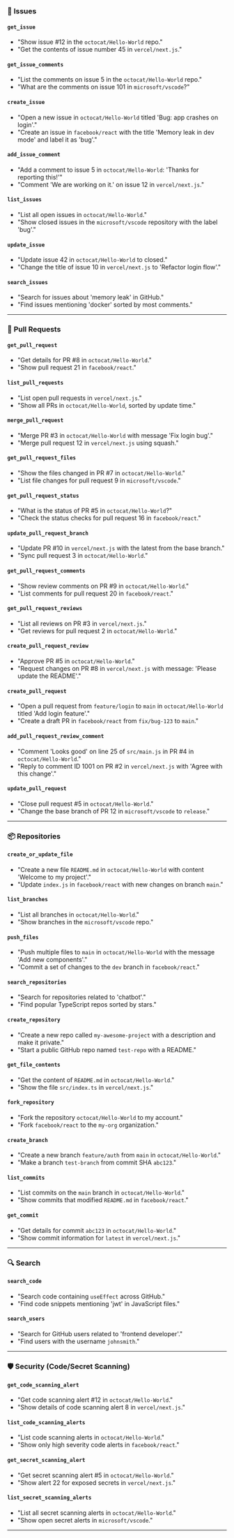 ### 🐛 **Issues**
#### `get_issue`
- "Show issue #12 in the `octocat/Hello-World` repo."
- "Get the contents of issue number 45 in `vercel/next.js`."

#### `get_issue_comments`
- "List the comments on issue 5 in the `octocat/Hello-World` repo."
- "What are the comments on issue 101 in `microsoft/vscode`?"

#### `create_issue`
- "Open a new issue in `octocat/Hello-World` titled 'Bug: app crashes on login'."
- "Create an issue in `facebook/react` with the title 'Memory leak in dev mode' and label it as 'bug'."

#### `add_issue_comment`
- "Add a comment to issue 5 in `octocat/Hello-World`: 'Thanks for reporting this!'"
- "Comment 'We are working on it.' on issue 12 in `vercel/next.js`."

#### `list_issues`
- "List all open issues in `octocat/Hello-World`."
- "Show closed issues in the `microsoft/vscode` repository with the label 'bug'."

#### `update_issue`
- "Update issue 42 in `octocat/Hello-World` to closed."
- "Change the title of issue 10 in `vercel/next.js` to 'Refactor login flow'."

#### `search_issues`
- "Search for issues about 'memory leak' in GitHub."
- "Find issues mentioning 'docker' sorted by most comments."

---

### 🔀 **Pull Requests**
#### `get_pull_request`
- "Get details for PR #8 in `octocat/Hello-World`."
- "Show pull request 21 in `facebook/react`."

#### `list_pull_requests`
- "List open pull requests in `vercel/next.js`."
- "Show all PRs in `octocat/Hello-World`, sorted by update time."

#### `merge_pull_request`
- "Merge PR #3 in `octocat/Hello-World` with message 'Fix login bug'."
- "Merge pull request 12 in `vercel/next.js` using squash."

#### `get_pull_request_files`
- "Show the files changed in PR #7 in `octocat/Hello-World`."
- "List file changes for pull request 9 in `microsoft/vscode`."

#### `get_pull_request_status`
- "What is the status of PR #5 in `octocat/Hello-World`?"
- "Check the status checks for pull request 16 in `facebook/react`."

#### `update_pull_request_branch`
- "Update PR #10 in `vercel/next.js` with the latest from the base branch."
- "Sync pull request 3 in `octocat/Hello-World`."

#### `get_pull_request_comments`
- "Show review comments on PR #9 in `octocat/Hello-World`."
- "List comments for pull request 20 in `facebook/react`."

#### `get_pull_request_reviews`
- "List all reviews on PR #3 in `vercel/next.js`."
- "Get reviews for pull request 2 in `octocat/Hello-World`."

#### `create_pull_request_review`
- "Approve PR #5 in `octocat/Hello-World`."
- "Request changes on PR #8 in `vercel/next.js` with message: 'Please update the README'."

#### `create_pull_request`
- "Open a pull request from `feature/login` to `main` in `octocat/Hello-World` titled 'Add login feature'."
- "Create a draft PR in `facebook/react` from `fix/bug-123` to `main`."

#### `add_pull_request_review_comment`
- "Comment 'Looks good' on line 25 of `src/main.js` in PR #4 in `octocat/Hello-World`."
- "Reply to comment ID 1001 on PR #2 in `vercel/next.js` with 'Agree with this change'."

#### `update_pull_request`
- "Close pull request #5 in `octocat/Hello-World`."
- "Change the base branch of PR 12 in `microsoft/vscode` to `release`."

---

### 📦 **Repositories**
#### `create_or_update_file`
- "Create a new file `README.md` in `octocat/Hello-World` with content 'Welcome to my project'."
- "Update `index.js` in `facebook/react` with new changes on branch `main`."

#### `list_branches`
- "List all branches in `octocat/Hello-World`."
- "Show branches in the `microsoft/vscode` repo."

#### `push_files`
- "Push multiple files to `main` in `octocat/Hello-World` with the message 'Add new components'."
- "Commit a set of changes to the `dev` branch in `facebook/react`."

#### `search_repositories`
- "Search for repositories related to 'chatbot'."
- "Find popular TypeScript repos sorted by stars."

#### `create_repository`
- "Create a new repo called `my-awesome-project` with a description and make it private."
- "Start a public GitHub repo named `test-repo` with a README."

#### `get_file_contents`
- "Get the content of `README.md` in `octocat/Hello-World`."
- "Show the file `src/index.ts` in `vercel/next.js`."

#### `fork_repository`
- "Fork the repository `octocat/Hello-World` to my account."
- "Fork `facebook/react` to the `my-org` organization."

#### `create_branch`
- "Create a new branch `feature/auth` from `main` in `octocat/Hello-World`."
- "Make a branch `test-branch` from commit SHA `abc123`."

#### `list_commits`
- "List commits on the `main` branch in `octocat/Hello-World`."
- "Show commits that modified `README.md` in `facebook/react`."

#### `get_commit`
- "Get details for commit `abc123` in `octocat/Hello-World`."
- "Show commit information for `latest` in `vercel/next.js`."

---

### 🔍 **Search**
#### `search_code`
- "Search code containing `useEffect` across GitHub."
- "Find code snippets mentioning 'jwt' in JavaScript files."

#### `search_users`
- "Search for GitHub users related to 'frontend developer'."
- "Find users with the username `johnsmith`."

---

### 🛡️ **Security (Code/Secret Scanning)**
#### `get_code_scanning_alert`
- "Get code scanning alert #12 in `octocat/Hello-World`."
- "Show details of code scanning alert 8 in `vercel/next.js`."

#### `list_code_scanning_alerts`
- "List code scanning alerts in `octocat/Hello-World`."
- "Show only high severity code alerts in `facebook/react`."

#### `get_secret_scanning_alert`
- "Get secret scanning alert #5 in `octocat/Hello-World`."
- "Show alert 22 for exposed secrets in `vercel/next.js`."

#### `list_secret_scanning_alerts`
- "List all secret scanning alerts in `octocat/Hello-World`."
- "Show open secret alerts in `microsoft/vscode`."

---

